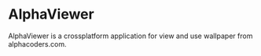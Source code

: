 # AlphaViewer
AlphaViewer is a crossplatform application for view and use wallpaper from alphacoders.com.
